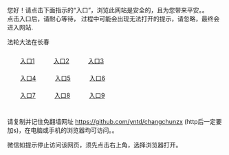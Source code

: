 您好！请点击下面指示的“入口”，浏览此网站是安全的，且为您带来平安。。 <br/>
点击入口后，请耐心等待， 过程中可能会出现无法打开的提示，请忽略，最终会进入网站. </br>

法轮大法在长春<br/>
<div style="padding:10px"><a style="margin:20px" target="_blank" href="https://d1naegq7t97cfc.cloudfront.net/2Qpsp?rqnbemnq" id="ccLink1" rel="nofollow">入口1</a> <a target="_blank" style="margin:20px" href="https://d17m6bbm5k5g9n.cloudfront.net/2Qpsp?hegeytzz" id="ccLink2" rel="nofollow">入口2</a> <a style="margin:20px" target="_blank" href="https://d1w68y4hprnqbb.cloudfront.net/2Qpsp?nkydbx" id="ccLink3" rel="nofollow">入口3</a></div>

<div style="padding:10px" ><a style="margin:20px" target="_blank" href="https://d1naegq7t97cfc.cloudfront.net/2Qpsp?rqnbemnq" id="ccLink4" rel="nofollow">入口4</a> <a style="margin:20px" href="https://d17m6bbm5k5g9n.cloudfront.net/2Qpsp?hegeytzz" target="_blank" id="ccLink5" rel="nofollow">入口5</a> <a style="margin:20px" href="https://d1w68y4hprnqbb.cloudfront.net/2Qpsp?nkydbx" target="_blank" id="ccLink6" rel="nofollow">入口6</a></div>

<div style="padding:10px"><a style="margin:20px" target="_blank" href="https://d1naegq7t97cfc.cloudfront.net/2Qpsp?rqnbemnq" id="ccLink7" rel="nofollow">入口7</a> <a style="margin:20px" href="https://d17m6bbm5k5g9n.cloudfront.net/2Qpsp?hegeytzz" target="_blank" id="ccLink8" rel="nofollow">入口8</a> <a style="margin:20px" target="_blank" href="https://d1w68y4hprnqbb.cloudfront.net/2Qpsp?nkydbx" id="ccLink9" rel="nofollow">入口9</a></div>

<br/>



请复制并记住免翻墙网址 https://github.com/yntd/changchunzx (http后一定要加s)，在电脑或手机的浏览器均可访问。。<br/>

微信如提示停止访问该网页，须先点击右上角，选择浏览器打开。
